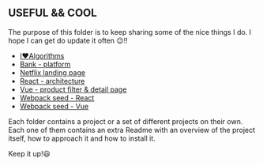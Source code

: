 ## USEFUL && COOL ##
The purpose of this folder is to keep sharing some of the nice things I do. I hope I can get do update it often 😉!!

* <a target="_blank" href="https://github.com/MChimali/Algorithms.git">I❤️Algorithms</a>
* <a target="_blank" href="https://github.com/MChimali/Bank-platform.git">Bank - platform</a>
* <a target="_blank" href="https://github.com/MChimali/Netflix-landing-page-SCSS.git">Netflix landing page</a>
* <a target="_blank" href="https://github.com/MChimali/React-Arquitectura-de-proyecto.git">React - architecture</a>
* <a target="_blank" href="https://github.com/MChimali/React-Arquitectura-de-proyecto.git">Vue - product filter & detail page</a>
* <a target="_blank" href="https://github.com/MChimali/Webpack-React-seed.git">Webpack seed - React</a>
* <a target="_blank" href="https://github.com/MChimali/webpack-vue-seed.git">Webpack seed - Vue</a>

Each folder contains a project or a set of different projects on their own. Each one of them contains an extra Readme with an overview of the project itself, how to approach it and how to install it.

Keep it up!😃


